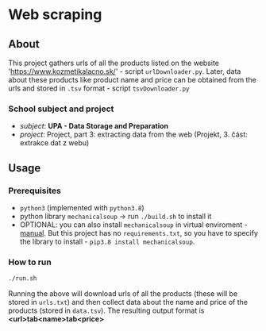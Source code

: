 # Web scraping

## About

This project gathers urls of all the products listed on the website 'https://www.kozmetikalacno.sk/' - script `urlDownloader.py`. Later, data about these products like product name and price can be obtained from the urls and stored in `.tsv` format - script `tsvDownloader.py`

### School subject and project

-   *subject*: **UPA - Data Storage and Preparation**
-   *project*: Project, part 3: extracting data from the web (Projekt, 3. část: extrakce dat z webu)

## Usage

### Prerequisites

- `python3` (implemented with `python3.8`)
- python library `mechanicalsoup` -> run `./build.sh` to install it
- OPTIONAL: you can also install `mechanicalsoup` in virtual enviroment - [manual](../../0-manuals/venv_manual.md). But this project has no `requirements.txt`, so you have to specify the library to install - `pip3.8 install mechanicalsoup`.

### How to run

```bash
./run.sh
```

Running the above will download urls of all the products (these will be stored in `urls.txt`) and then collect data about the name and price of the products (stored in `data.tsv`). The resulting output format is **\<url\>tab\<name\>tab\<price\>**